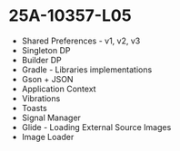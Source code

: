 # 25A-10357-L05

* Shared Preferences - v1, v2, v3
* Singleton DP
* Builder DP
* Gradle - Libraries implementations
* Gson + JSON
* Application Context
* Vibrations
* Toasts
* Signal Manager
* Glide - Loading External Source Images
* Image Loader
